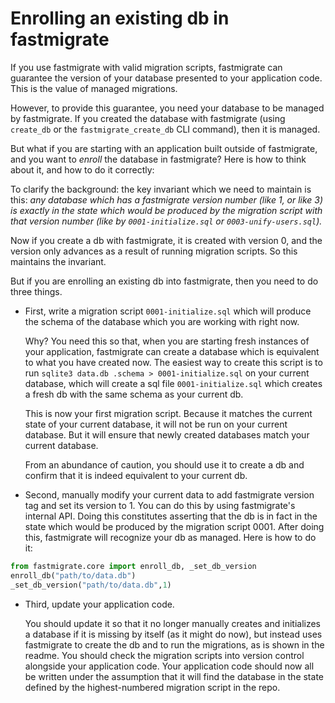 # Enrolling an existing db in fastmigrate

If you use fastmigrate with valid migration scripts, fastmigrate can guarantee the version of your database presented to your application code. This is the value of managed migrations.

However, to provide this guarantee, you need your database to be managed by fastmigrate. If you created the database with fastmigrate (using `create_db` or the `fastmigrate_create_db` CLI command), then it is managed.

But what if you are starting with an application built outside of fastmigrate, and you want to _enroll_ the database in fastmigrate? Here is how to think about it, and how to do it correctly:

To clarify the background: the key invariant which we need to maintain is this: *any database which has a fastmigrate version number (like 1, or like 3) is exactly in the state which would be produced by the migration script with that version number (like by `0001-initialize.sql` or `0003-unify-users.sql`).* 

Now if you create a db with fastmigrate, it is created with version 0, and the version only advances as a result of running migration scripts. So this maintains the invariant.

But if you are enrolling an existing db into fastmigrate, then you need to do three things.

- First, write a migration script `0001-initialize.sql` which will produce the schema of the database which you are working with right now.

    Why? You need this so that, when you are starting fresh instances of your application, fastmigrate can create a database which is equivalent to what you have created now. The easiest way to create this script is to run `sqlite3 data.db .schema > 0001-initialize.sql` on your current database, which will create a sql file `0001-initialize.sql` which creates a fresh db with the same schema as your current db.
   
    This is now your first migration script. Because it matches the current state of your current database, it will not be run on your current database. But it will ensure that newly created databases match your current database.
   
    From an abundance of caution, you should use it to create a db and confirm that it is indeed equivalent to your current db.
   
- Second, manually modify your current data to add fastmigrate version tag and set its version to 1. You can do this by using fastmigrate's internal API. Doing this constitutes asserting that the db is in fact in the state which would be produced by the migration script 0001. After doing this, fastmigrate will recognize your db as managed. Here is how to do it:

```python
from fastmigrate.core import enroll_db, _set_db_version
enroll_db("path/to/data.db")
_set_db_version("path/to/data.db",1)
```

- Third, update your application code.

    You should update it so that it no longer manually creates and initializes a database if it is missing by itself (as it might do now), but instead uses fastmigrate to create the db and to run the migrations, as is shown in the readme. You should check the migration scripts into version control alongside your application code. Your application code should now all be written under the assumption that it will find the database in the state defined by the highest-numbered migration script in the repo.
    

